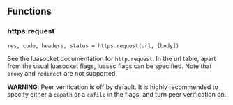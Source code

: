 Functions
---------

### https.request ###

    res, code, headers, status = https.request(url, [body])

See the luasocket documentation for `http.request`. In the url table, apart
from the usual luasocket flags, luasec flags can be specified. Note that
`proxy` and `redirect` are not supported.

**WARNING**: Peer verification is off by default. It is highly recommended to
specify either a `capath` or a `cafile` in the flags, and turn peer
verification on.
